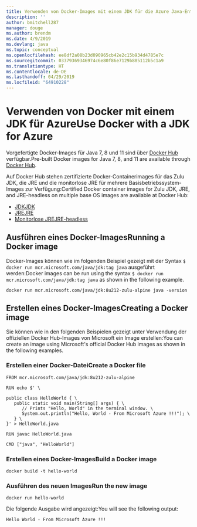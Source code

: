 ```yaml
---
title: Verwenden von Docker-Images mit einem JDK für die Azure Java-Entwicklung
description: ''
author: bmitchell287
manager: douge
ms.author: brendm
ms.date: 4/9/2019
ms.devlang: java
ms.topic: conceptual
ms.openlocfilehash: ee8df2a08b23d090965cb42e2c15b934d4785e7c
ms.sourcegitcommit: 03379369346974c6e80f86e7129b885112b5c1a9
ms.translationtype: HT
ms.contentlocale: de-DE
ms.lasthandoff: 04/29/2019
ms.locfileid: "64910228"
---
```

# <a name="use-docker-with-a-jdk-for-azure"></a><span data-ttu-id="6cfd5-102">Verwenden von Docker mit einem JDK für Azure</span><span class="sxs-lookup"><span data-stu-id="6cfd5-102">Use Docker with a JDK for Azure</span></span> 

<span data-ttu-id="6cfd5-103">Vorgefertigte Docker-Images für Java 7, 8 und 11 sind über [Docker Hub](https://hub.docker.com/_/microsoft-java-se) verfügbar.</span><span class="sxs-lookup"><span data-stu-id="6cfd5-103">Pre-built Docker images for Java 7, 8, and 11 are available through [Docker Hub](https://hub.docker.com/_/microsoft-java-se).</span></span>

<span data-ttu-id="6cfd5-104">Auf Docker Hub stehen zertifizierte Docker-Containerimages für das Zulu JDK, die JRE und die monitorlose JRE für mehrere Basisbetriebssystem-Images zur Verfügung:</span><span class="sxs-lookup"><span data-stu-id="6cfd5-104">Certified Docker container images for Zulu JDK, JRE, and JRE-headless on multiple base OS images are available at Docker Hub:</span></span>

* [<span data-ttu-id="6cfd5-105">JDK</span><span class="sxs-lookup"><span data-stu-id="6cfd5-105">JDK</span></span>](https://hub.docker.com/_/microsoft-java-jdk)
* [<span data-ttu-id="6cfd5-106">JRE</span><span class="sxs-lookup"><span data-stu-id="6cfd5-106">JRE</span></span>](https://hub.docker.com/_/microsoft-java-jre)
* [<span data-ttu-id="6cfd5-107">Monitorlose JRE</span><span class="sxs-lookup"><span data-stu-id="6cfd5-107">JRE-headless</span></span>](https://hub.docker.com/_/microsoft-java-jre-headless)

## <a name="running-a-docker-image"></a><span data-ttu-id="6cfd5-108">Ausführen eines Docker-Images</span><span class="sxs-lookup"><span data-stu-id="6cfd5-108">Running a Docker image</span></span>

<span data-ttu-id="6cfd5-109">Docker-Images können wie im folgenden Beispiel gezeigt mit der Syntax `$ docker run mcr.microsoft.com/java/jdk:tag java` ausgeführt werden:</span><span class="sxs-lookup"><span data-stu-id="6cfd5-109">Docker images can be run using the syntax `$ docker run mcr.microsoft.com/java/jdk:tag java` as shown in the following example.</span></span>

```cli
docker run mcr.microsoft.com/java/jdk:8u212-zulu-alpine java -version 
```

## <a name="creating-a-docker-image"></a><span data-ttu-id="6cfd5-110">Erstellen eines Docker-Images</span><span class="sxs-lookup"><span data-stu-id="6cfd5-110">Creating a Docker image</span></span>

<span data-ttu-id="6cfd5-111">Sie können wie in den folgenden Beispielen gezeigt unter Verwendung der offiziellen Docker Hub-Images von Microsoft ein Image erstellen:</span><span class="sxs-lookup"><span data-stu-id="6cfd5-111">You can create an image using Microsoft's official Docker Hub images as shown in the following examples.</span></span>

### <a name="create-a-docker-file"></a><span data-ttu-id="6cfd5-112">Erstellen einer Docker-Datei</span><span class="sxs-lookup"><span data-stu-id="6cfd5-112">Create a Docker file</span></span>

```cli
FROM mcr.microsoft.com/java/jdk:8u212-zulu-alpine 
  
RUN echo $' \
  
public class HelloWorld { \
   public static void main(String[] args) { \
      // Prints "Hello, World" in the terminal window. \
      System.out.println("Hello, World - From Microsoft Azure !!!"); \
   } \
}' > HelloWorld.java
  
RUN javac HelloWorld.java
  
CMD ["java", "HelloWorld"]
```

### <a name="build-a-docker-image"></a><span data-ttu-id="6cfd5-113">Erstellen eines Docker-Images</span><span class="sxs-lookup"><span data-stu-id="6cfd5-113">Build a Docker image</span></span>

```cli
docker build -t hello-world
```

### <a name="run-the-new-image"></a><span data-ttu-id="6cfd5-114">Ausführen des neuen Images</span><span class="sxs-lookup"><span data-stu-id="6cfd5-114">Run the new image</span></span>

```cli
docker run hello-world
```

<span data-ttu-id="6cfd5-115">Die folgende Ausgabe wird angezeigt:</span><span class="sxs-lookup"><span data-stu-id="6cfd5-115">You will see the following output:</span></span>

```output
Hello World - From Microsoft Azure !!!
```
